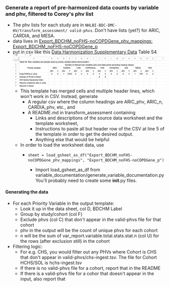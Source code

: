 ### Generate a report of pre-harmonized data counts by variable and phv, filtered to Corey's phv list
- The phv lists for each study are in `NHLBI-BDC-DMC-HV/transform_assessment/ valid-phvs`. Don't have lists (yet?) for ARIC, CARDIA, and MESA.
- data lives in [Export_BDCHM_noFHS-noCOPDGene_phv_mappings: Export_BDCHM_noFHS-noCOPDGene_p](https://docs.google.com/spreadsheets/d/1Fg6YFMldjDJWXTjFLJc4eVyXpOWeGoHJyg68i7u0LC4/edit?gid=1528582058#gid=1528582058)
- put in csv like this [Data Harmonization Supplementary Data](https://docs.google.com/spreadsheets/d/1PDaX266_H0haa0aabMYQ6UNtEKT5-ClMarP0FvNntN8/edit?gid=1605543644#gid=1605543644) Table S4
      ![img.png](img.png)
    - This template has merged cells and multiple header lines, which won't work in CSV. Instead, generate
        - A regular csv where the column headings are ARIC_phv, ARIC_n, CARDIA_phv, etc., and
        - A README.md in transform_assessment containing
            - Links and descriptions of the source data worksheet and the template worksheet,
            - Instructions to paste all but header row of the CSV at line 5 of the template in order to get the desired output.
            - Anything else that would be helpful
    - In order to load the worksheet data, use
        -     sheet = load_gsheet_as_df("Export_BDCHM_noFHS-noCOPDGene_phv_mappings", "Export_BDCHM_noFHS-noCOPDGene_p")
          - Import load_gsheet_as_df from variable_documentation/generate_variable_documentation.py
            You'll probably need to create some __init__.py files.
#### Generating the data
- For each Priority Variable in the output template:
  - Look it up in the data sheet, col D, BDCHM Label
  - Group by study/cohort (col F)
  - Exclude phvs (col C) that don't appear in the valid-phvs file
    for that cohort
  - phv in the output will be the count of unique phvs for each cohort
  - n will be the sum of var_report.variable.total.stats.stat.n (col U)
    for the rows (after exclusion still) in the cohort
- Filtering logic:
  - For e.g. CHS, you would filter out any PHVs where Cohort is CHS that don't appear
    in valid-phvs/chs-ingest.tsv. The file for Cohort HCHS/SOL is hchs-ingest.tsv
  - If there is no valid-phvs file for a cohort, report that in the README
  - If there is a valid-phvs file for a cohor that doesn't appear in the input, also report that